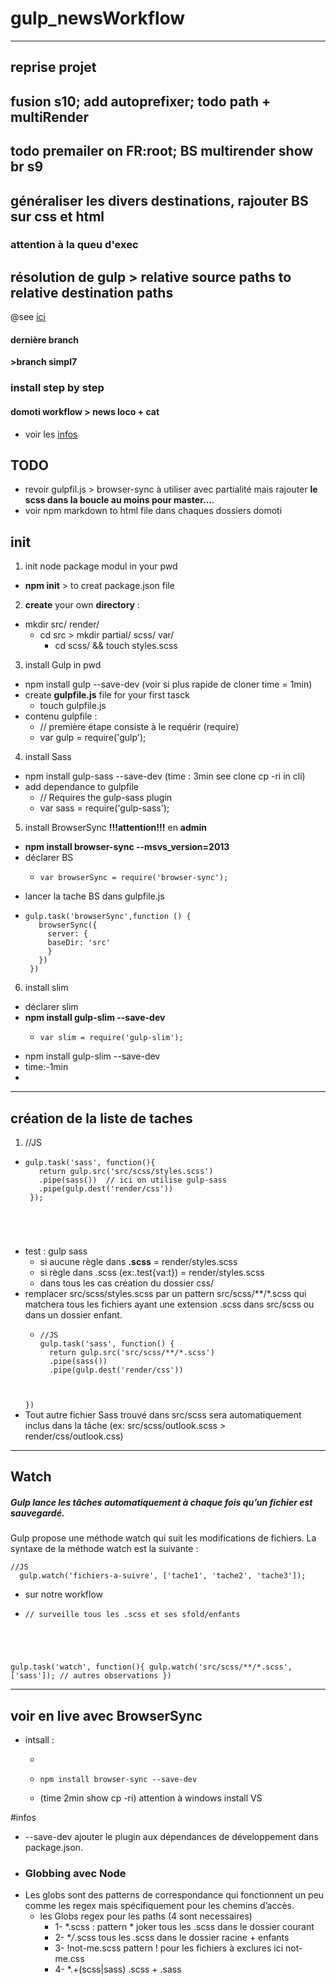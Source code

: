 # gulp_newsWorkflow
________
## reprise projet
## fusion s10; add autoprefixer; todo path + multiRender
## todo premailer on FR:root; BS multirender show br s9
## généraliser les divers destinations, rajouter BS sur css et html
### attention à la queu d'exec
## résolution de gulp > relative source paths to relative destination paths
@see [ici](https://laracasts.com/discuss/channels/general-discussion/gulp-source-and-destination-directories)
#### dernière branch
 **>branch simpl7**
### install step by step
#### domoti workflow > news loco + cat

-  voir les [infos](#infos)

## TODO
- revoir gulpfil.js > browser-sync à utiliser avec partialité mais rajouter **le scss dans la boucle au moins pour master...**.
- voir npm markdown to html file dans chaques dossiers domoti
## init

1. init node package modul in your pwd
  - **npm init** > to creat package.json file
2. **create** your own **directory** :
  - mkdir src/ render/
    + cd src > mkdir partial/ scss/ var/
      * cd scss/ && touch styles.scss
3. install Gulp in pwd
  - npm install gulp --save-dev (voir si plus rapide de cloner time = 1min)
  - create **gulpfile.js** file for your first tasck
    + touch gulpfile.js
  - contenu gulpfile :
    + // première étape consiste à le requérir (require)
    + var gulp = require('gulp');
4. install Sass
  - npm install gulp-sass --save-dev (time : 3min see clone cp -ri in cli)
  - add dependance to gulpfile
    + // Requires the gulp-sass plugin
    + var sass = require('gulp-sass');
5. install BrowserSync ****!!!attention!!!**** en ****admin****
 - **npm install browser-sync --msvs_version=2013**
 - déclarer BS
   + <pre><code>var browserSync = require('browser-sync');</code></pre>
 - lancer la tache BS dans gulpfile.js
 - <pre><code>gulp.task('browserSync',function () {
      browserSync({
        server: {
        baseDir: 'src'
        }
      })
    })</code></pre>
6. install slim
 - déclarer slim
 - **npm install gulp-slim --save-dev**
   + <pre><code>var slim = require('gulp-slim');</code></pre>
  - npm install gulp-slim --save-dev
  - time:-1min
  - 
____
## création de la liste de taches

1. //JS
  
 - <pre><code>gulp.task('sass', function(){  
      return gulp.src('src/scss/styles.scss')  
      .pipe(sass())  // ici on utilise gulp-sass  
      .pipe(gulp.dest('render/css'))
    });  
  </code></pre>
  - test : gulp sass
    + si aucune règle dans **.scss** = render/styles.scss
    + si règle dans .scss (ex:.test{va:t}) = render/styles.scss
    + dans tous les cas création du dossier css/
  - remplacer src/scss/styles.scss par un pattern src/scss/**/*.scss qui matchera tous les fichiers ayant une extension .scss dans src/scss ou dans un dossier enfant.
    + <pre><code>//JS
      gulp.task('sass', function() {
        return gulp.src('src/scss/**/*.scss')
        .pipe(sass())
        .pipe(gulp.dest('render/css'))
    })</code></pre> 
  - Tout autre fichier Sass trouvé dans src/scss sera automatiquement inclus dans la tâche (ex: src/scss/outlook.scss > render/css/outlook.css)
_______
## Watch
##### Gulp lance les tâches automatiquement à chaque fois qu’un fichier est sauvegardé.

Gulp propose une méthode watch qui suit les modifications de fichiers. La syntaxe de la méthode watch est la suivante :
<pre><code>//JS
  gulp.watch('fichiers-a-suivre', ['tache1', 'tache2', 'tache3']);</code></pre>
- sur notre workflow
- <pre><code>// surveille tous les .scss et ses sfold/enfants
gulp.task('watch', function(){
  gulp.watch('src/scss/**/*.scss', ['sass']); 
  // autres observations
})</code></pre>

______
##  voir en live avec BrowserSync
- intsall :
  + ~~~~<pre><code>npm install browser-sync --save-dev</code></pre>~~~~
  + <pre><code>npm install browser-sync --save-dev</code></pre>
  + (time 2min show cp -ri) attention à windows install VS

#infos

- --save-dev ajouter le plugin aux dépendances de développement dans package.json.  
- ### Globbing avec Node
- Les globs sont des patterns de correspondance qui fonctionnent un peu comme les regex mais spécifiquement pour les chemins d’accès.
  + les Globs regex pour les paths (4 sont necessaires)
    + 1- \*.scss : pattern * joker tous les .scss dans le dossier courant
    + 2- \**/*.scss tous les .scss dans le dossier racine + enfants
    + 3- !not-me.scss pattern ! pour les fichiers à exclures ici not-me.css
    + 4- \*.+(scss|sass) .scss + .sass
